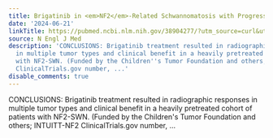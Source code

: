 ```yaml
---
title: Brigatinib in <em>NF2</em>-Related Schwannomatosis with Progressive Tumors
date: '2024-06-21'
linkTitle: https://pubmed.ncbi.nlm.nih.gov/38904277/?utm_source=curl&utm_medium=rss&utm_campaign=pubmed-2&utm_content=1LIK-026Y9bjRE4xDQ231BSa89BnY4O2Rfi-9WXQd8C31C6cqE&fc=20211015124055&ff=20240621182523&v=2.18.0.post9+e462414
source: N Engl J Med
description: 'CONCLUSIONS: Brigatinib treatment resulted in radiographic responses
  in multiple tumor types and clinical benefit in a heavily pretreated cohort of patients
  with NF2-SWN. (Funded by the Children''s Tumor Foundation and others; INTUITT-NF2
  ClinicalTrials.gov number, ...'
disable_comments: true
---
```

CONCLUSIONS: Brigatinib treatment resulted in radiographic responses in multiple tumor types and clinical benefit in a heavily pretreated cohort of patients with NF2-SWN. (Funded by the Children's Tumor Foundation and others; INTUITT-NF2 ClinicalTrials.gov number, ...